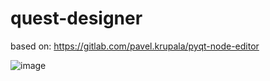 # quest-designer

based on: https://gitlab.com/pavel.krupala/pyqt-node-editor

![image](https://user-images.githubusercontent.com/1754214/203764653-1cfe1591-f958-4129-87cb-7c5667b5af80.png)
